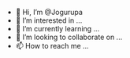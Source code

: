 - 👋 Hi, I’m @Jogurupa
- 👀 I’m interested in ...
- 🌱 I’m currently learning ...
- 💞️ I’m looking to collaborate on ...
- 📫 How to reach me ...

<!---
Jogurupa/Jogurupa is a ✨ special ✨ repository because its `README.md` (this file) appears on your GitHub profile.
You can click the Preview link to take a look at your changes.
--->
